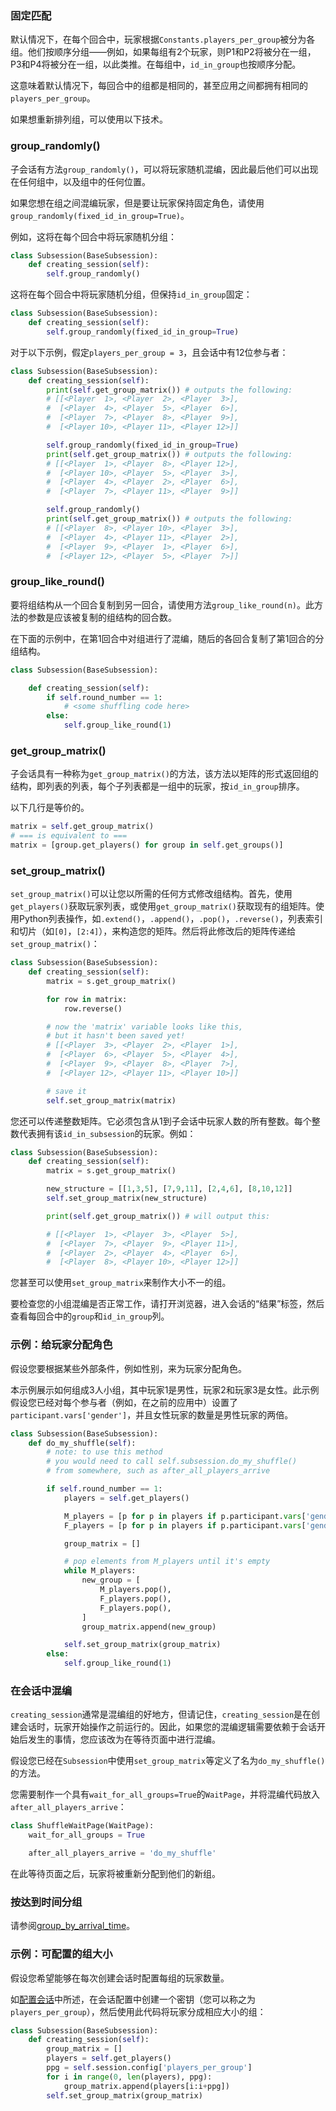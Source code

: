 ### 固定匹配

默认情况下，在每个回合中，玩家根据`Constants.players_per_group`被分为各组。他们按顺序分组——例如，如果每组有2个玩家，则P1和P2将被分在一组，P3和P4将被分在一组，以此类推。在每组中，`id_in_group`也按顺序分配。

这意味着默认情况下，每回合中的组都是相同的，甚至应用之间都拥有相同的`players_per_group`。

如果想重新排列组，可以使用以下技术。

### group_randomly()

子会话有方法`group_randomly()`，可以将玩家随机混编，因此最后他们可以出现在任何组中，以及组中的任何位置。

如果您想在组之间混编玩家，但是要让玩家保持固定角色，请使用`group_randomly(fixed_id_in_group=True)`。

例如，这将在每个回合中将玩家随机分组：

```python
class Subsession(BaseSubsession):
    def creating_session(self):
        self.group_randomly()
```

这将在每个回合中将玩家随机分组，但保持`id_in_group`固定：

```python
class Subsession(BaseSubsession):
    def creating_session(self):
        self.group_randomly(fixed_id_in_group=True)
```

对于以下示例，假定`players_per_group = 3`，且会话中有12位参与者：

```python
class Subsession(BaseSubsession):
    def creating_session(self):
        print(self.get_group_matrix()) # outputs the following:
        # [[<Player  1>, <Player  2>, <Player  3>],
        #  [<Player  4>, <Player  5>, <Player  6>],
        #  [<Player  7>, <Player  8>, <Player  9>],
        #  [<Player 10>, <Player 11>, <Player 12>]]

        self.group_randomly(fixed_id_in_group=True)
        print(self.get_group_matrix()) # outputs the following:
        # [[<Player  1>, <Player  8>, <Player 12>],
        #  [<Player 10>, <Player  5>, <Player  3>],
        #  [<Player  4>, <Player  2>, <Player  6>],
        #  [<Player  7>, <Player 11>, <Player  9>]]

        self.group_randomly()
        print(self.get_group_matrix()) # outputs the following:
        # [[<Player  8>, <Player 10>, <Player  3>],
        #  [<Player  4>, <Player 11>, <Player  2>],
        #  [<Player  9>, <Player  1>, <Player  6>],
        #  [<Player 12>, <Player  5>, <Player  7>]]
```

### group_like_round()

要将组结构从一个回合复制到另一回合，请使用方法`group_like_round(n)`。此方法的参数是应该被复制的组结构的回合数。

在下面的示例中，在第1回合中对组进行了混编，随后的各回合复制了第1回合的分组结构。

```python
class Subsession(BaseSubsession):

    def creating_session(self):
        if self.round_number == 1:
            # <some shuffling code here>
        else:
            self.group_like_round(1)
```

### get_group_matrix()

子会话具有一种称为`get_group_matrix()`的方法，该方法以矩阵的形式返回组的结构，即列表的列表，每个子列表都是一组中的玩家，按`id_in_group`排序。

以下几行是等价的。

```python
matrix = self.get_group_matrix()
# === is equivalent to ===
matrix = [group.get_players() for group in self.get_groups()]
```

### set_group_matrix()

`set_group_matrix()`可以让您以所需的任何方式修改组结构。首先，使用`get_players()`获取玩家列表，或使用`get_group_matrix()`获取现有的组矩阵。使用Python列表操作，如`.extend()`，`.append()`，`.pop()`，`.reverse()`，列表索引和切片（如`[0]`，`[2:4]`），来构造您的矩阵。然后将此修改后的矩阵传递给`set_group_matrix()`：

```python
class Subsession(BaseSubsession):
    def creating_session(self):
        matrix = s.get_group_matrix()

        for row in matrix:
            row.reverse()

        # now the 'matrix' variable looks like this,
        # but it hasn't been saved yet!
        # [[<Player  3>, <Player  2>, <Player  1>],
        #  [<Player  6>, <Player  5>, <Player  4>],
        #  [<Player  9>, <Player  8>, <Player  7>],
        #  [<Player 12>, <Player 11>, <Player 10>]]

        # save it
        self.set_group_matrix(matrix)
```

您还可以传递整数矩阵。它必须包含从1到子会话中玩家人数的所有整数。每个整数代表拥有该`id_in_subsession`的玩家。例如：

```python
class Subsession(BaseSubsession):
    def creating_session(self):
        matrix = s.get_group_matrix()

        new_structure = [[1,3,5], [7,9,11], [2,4,6], [8,10,12]]
        self.set_group_matrix(new_structure)

        print(self.get_group_matrix()) # will output this:

        # [[<Player  1>, <Player  3>, <Player  5>],
        #  [<Player  7>, <Player  9>, <Player 11>],
        #  [<Player  2>, <Player  4>, <Player  6>],
        #  [<Player  8>, <Player 10>, <Player 12>]]
```

您甚至可以使用`set_group_matrix`来制作大小不一的组。

要检查您的小组混编是否正常工作，请打开浏览器，进入会话的“结果”标签，然后查看每回合中的`group`和`id_in_group`列。

### 示例：给玩家分配角色

假设您要根据某些外部条件，例如性别，来为玩家分配角色。

本示例展示如何组成3人小组，其中玩家1是男性，玩家2和玩家3是女性。此示例假设您已经对每个参与者（例如，在之前的应用中）设置了`participant.vars['gender']`，并且女性玩家的数量是男性玩家的两倍。

```python
class Subsession(BaseSubsession):
    def do_my_shuffle(self):
        # note: to use this method
        # you would need to call self.subsession.do_my_shuffle()
        # from somewhere, such as after_all_players_arrive

        if self.round_number == 1:
            players = self.get_players()

            M_players = [p for p in players if p.participant.vars['gender'] == 'M']
            F_players = [p for p in players if p.participant.vars['gender'] == 'F']

            group_matrix = []

            # pop elements from M_players until it's empty
            while M_players:
                new_group = [
                    M_players.pop(),
                    F_players.pop(),
                    F_players.pop(),
                ]
                group_matrix.append(new_group)

            self.set_group_matrix(group_matrix)
        else:
            self.group_like_round(1)
```

### 在会话中混编

`creating_session`通常是混编组的好地方，但请记住，`creating_session`是在创建会话时，玩家开始操作之前运行的。因此，如果您的混编逻辑需要依赖于会话开始后发生的事情，您应该改为在等待页面中进行混编。

假设您已经在`Subsession`中使用`set_group_matrix`等定义了名为`do_my_shuffle()`的方法。

您需要制作一个具有`wait_for_all_groups=True`的`WaitPage`，并将混编代码放入`after_all_players_arrive`：

```python
class ShuffleWaitPage(WaitPage):
    wait_for_all_groups = True

    after_all_players_arrive = 'do_my_shuffle'
```

在此等待页面之后，玩家将被重新分配到他们的新组。

### 按达到时间分组

请参阅[group_by_arrival_time]()。

### 示例：可配置的组大小

假设您希望能够在每次创建会话时配置每组的玩家数量。

如[配置会话]()中所述，在会话配置中创建一个密钥（您可以称之为`players_per_group`），然后使用此代码将玩家分成相应大小的组：

```python
class Subsession(BaseSubsession):
    def creating_session(self):
        group_matrix = []
        players = self.get_players()
        ppg = self.session.config['players_per_group']
        for i in range(0, len(players), ppg):
            group_matrix.append(players[i:i+ppg])
        self.set_group_matrix(group_matrix)
```